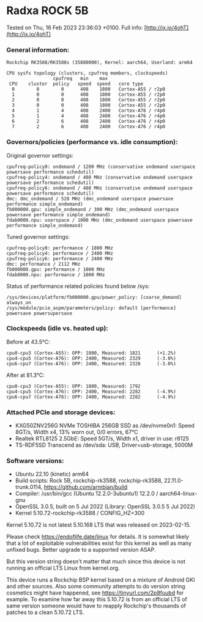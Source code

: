 # Radxa ROCK 5B

Tested on Thu, 16 Feb 2023 23:36:03 +0100. Full info: [http://ix.io/4ohT](http://ix.io/4ohT)

### General information:

    Rockchip RK3588/RK3588s (35880000), Kernel: aarch64, Userland: arm64
    
    CPU sysfs topology (clusters, cpufreq members, clockspeeds)
                     cpufreq   min    max
     CPU    cluster  policy   speed  speed   core type
      0        0        0      408    1800   Cortex-A55 / r2p0
      1        0        0      408    1800   Cortex-A55 / r2p0
      2        0        0      408    1800   Cortex-A55 / r2p0
      3        0        0      408    1800   Cortex-A55 / r2p0
      4        1        4      408    2400   Cortex-A76 / r4p0
      5        1        4      408    2400   Cortex-A76 / r4p0
      6        2        6      408    2400   Cortex-A76 / r4p0
      7        2        6      408    2400   Cortex-A76 / r4p0

### Governors/policies (performance vs. idle consumption):

Original governor settings:

    cpufreq-policy0: ondemand / 1200 MHz (conservative ondemand userspace powersave performance schedutil)
    cpufreq-policy4: ondemand / 408 MHz (conservative ondemand userspace powersave performance schedutil)
    cpufreq-policy6: ondemand / 408 MHz (conservative ondemand userspace powersave performance schedutil)
    dmc: dmc_ondemand / 528 MHz (dmc_ondemand userspace powersave performance simple_ondemand)
    fb000000.gpu: simple_ondemand / 300 MHz (dmc_ondemand userspace powersave performance simple_ondemand)
    fdab0000.npu: userspace / 1000 MHz (dmc_ondemand userspace powersave performance simple_ondemand)

Tuned governor settings:

    cpufreq-policy0: performance / 1800 MHz
    cpufreq-policy4: performance / 2400 MHz
    cpufreq-policy6: performance / 2400 MHz
    dmc: performance / 2112 MHz
    fb000000.gpu: performance / 1000 MHz
    fdab0000.npu: performance / 1000 MHz

Status of performance related policies found below /sys:

    /sys/devices/platform/fb000000.gpu/power_policy: [coarse_demand] always_on
    /sys/module/pcie_aspm/parameters/policy: default [performance] powersave powersupersave

### Clockspeeds (idle vs. heated up):

Before at 43.5°C:

    cpu0-cpu3 (Cortex-A55): OPP: 1800, Measured: 1821      (+1.2%)
    cpu4-cpu5 (Cortex-A76): OPP: 2400, Measured: 2329      (-3.0%)
    cpu6-cpu7 (Cortex-A76): OPP: 2400, Measured: 2328      (-3.0%)

After at 81.3°C:

    cpu0-cpu3 (Cortex-A55): OPP: 1800, Measured: 1792 
    cpu4-cpu5 (Cortex-A76): OPP: 2400, Measured: 2282      (-4.9%)
    cpu6-cpu7 (Cortex-A76): OPP: 2400, Measured: 2282      (-4.9%)

### Attached PCIe and storage devices:

  * KXG50ZNV256G NVMe TOSHIBA 256GB SSD as /dev/nvme0n1: Speed 8GT/s, Width x4, 13% worn out, 0/0 errors, 67°C
  * Realtek RTL8125 2.5GbE: Speed 5GT/s, Width x1, driver in use: r8125
  * TS-RDF5SD Transcend as /dev/sda: USB, Driver=usb-storage, 5000M

### Software versions:

  * Ubuntu 22.10 (kinetic) arm64
  * Build scripts: Rock 5B, rockchip-rk3588, rockchip-rk3588, 22.11.0-trunk.0114, https://github.com/armbian/build
  * Compiler: /usr/bin/gcc (Ubuntu 12.2.0-3ubuntu1) 12.2.0 / aarch64-linux-gnu
  * OpenSSL 3.0.5, built on 5 Jul 2022 (Library: OpenSSL 3.0.5 5 Jul 2022)
  * Kernel 5.10.72-rockchip-rk3588 / CONFIG_HZ=300

Kernel 5.10.72 is not latest 5.10.168 LTS that was released on 2023-02-15.

Please check https://endoflife.date/linux for details. It is somewhat likely
that a lot of exploitable vulnerabilities exist for this kernel as well as
many unfixed bugs. Better upgrade to a supported version ASAP.

But this version string doesn't matter that much since this device is not
running an official LTS Linux from kernel.org.

This device runs a Rockchip BSP kernel based on a mixture of Android GKI and
other sources. Also some community attempts to do version string cosmetics
might have happened, see https://tinyurl.com/2p8fuubd for example. To examine
how far away this 5.10.72 is from an official LTS of same version someone
would have to reapply Rockchip's thousands of patches to a clean 5.10.72 LTS.